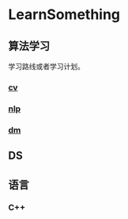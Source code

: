# LearnSomething

## 算法学习

学习路线或者学习计划。

### [cv](https://github.com/Chenzk1/LearnSomething/tree/main/cv)

### [nlp](https://github.com/Chenzk1/LearnSomething/tree/main/nlp)

### [dm](https://github.com/Chenzk1/LearnSomething/tree/main/dm)

## DS


## 语言

### C++ 

